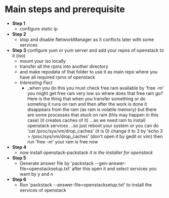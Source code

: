 # Main steps and prerequisite
* __Step 1__
  * configure static ip
* __Step 2__
  * stop and disable NetworkManager as it conflicts later with some services
* __Step 3__ configure yum or yum server and add your repos of openstack to it (iso)
  * mount your iso locally 
  * transfer all the rpms into another directory 
  * and make repodata of that folder to use it as main repo where you have all required rpms of openstack
  * _Interesting Fact_ 
    * _when you do this you must check free ram available by 'free -m' you might get free ram very low so where does that free ram go?
    Here is the thing that when you transfer something or do someting it runs on ram and then after the work is done it disappears from 
    the ram (as ram is volatile memory) but there are some processes that stuck on ram (this may happen in this case) (it creates caches of it)
    ...as we need ram to install openstack services ...so just reboot your system or you can do 'cat /proc/sys/vm/drop_caches' (it is 0) 
    change it to 3 by 'echo 3 > /proc/sys/vm/drop_caches' (don't open it by gedit or vim) then run 'free -m' your ram is free now
* __Step 4__
  * now install openstack-packstack _it is the installer for openstack_
* __Step 5__
  * Generate answer file by 'packstack --gen-answer-file=openstacksetup.txt' after this open it and select services you want by y and n
* __Step 6__
  * Run 'packstack --answer-file=openstacksetup.txt' to install the services of openstack
